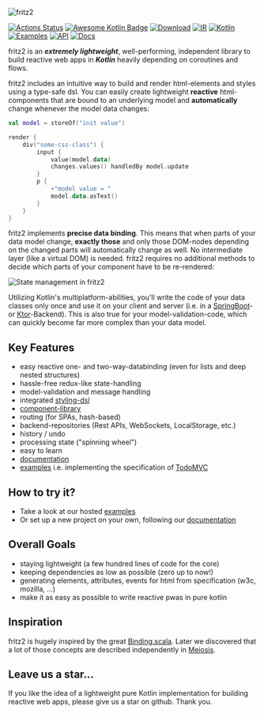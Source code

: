 ![fritz2](https://www.fritz2.dev/images/fritz2_logo_grey.png)

[![Actions Status](https://github.com/jwstegemann/fritz2/workflows/build/badge.svg)](https://github.com/jwstegemann/fritz2/actions)
[![Awesome Kotlin Badge](https://kotlin.link/awesome-kotlin.svg)](https://github.com/KotlinBy/awesome-kotlin)
[![Download](https://img.shields.io/maven-central/v/dev.fritz2/core)](https://search.maven.org/search?q=g:dev.fritz2)
[![IR](https://img.shields.io/badge/Kotlin%2FJS-IR%20supported-yellow)](https://kotl.in/jsirsupported)
[![Kotlin](https://img.shields.io/badge/kotlin-1.5.0-blue.svg?logo=kotlin)](http://kotlinlang.org)
[![Examples](https://img.shields.io/badge/examples-showcase-yellow)](https://www.fritz2.dev/examples.html)
[![API](https://img.shields.io/badge/API-dokka-green)](https://api.fritz2.dev)
[![Docs](https://img.shields.io/badge/docs-online-violet)](https://docs.fritz2.dev)

fritz2 is an ***extremely lightweight***, well-performing, independent library to build reactive web apps in ***Kotlin*** heavily depending on coroutines and flows.

fritz2 includes an intuitive way to build and render html-elements and styles using a type-safe dsl. You can easily create lightweight **reactive** html-components that are bound to an underlying model and **automatically** change whenever the model data changes:

```kotlin
val model = storeOf("init value")

render {
    div("some-css-class") {
        input {
            value(model.data)
            changes.values() handledBy model.update 
        }
        p {
            +"model value = "
            model.data.asText()
        }
    }
}
```

fritz2 implements **precise data binding**. This means that when parts of your data model change, **exactly those** and only those DOM-nodes depending on the changed parts will automatically change as well. No intermediate layer (like a virtual DOM) is needed. fritz2 requires no additional methods to decide which parts of your component have to be re-rendered:

![State management in fritz2](https://www.fritz2.dev/static/fritz2_state.001.png)

Utilizing Kotlin's multiplatform-abilities, you'll write the code of your data classes only once and use it on your client and server (i.e. in a [SpringBoot](https://github.com/jamowei/fritz2-spring-todomvc)- or [Ktor](https://github.com/jamowei/fritz2-ktor-todomvc)-Backend). This is also true for your model-validation-code, which can quickly become far more complex than your data model.

## Key Features

- easy reactive one- and two-way-databinding (even for lists and deep nested structures)
- hassle-free redux-like state-handling
- model-validation and message handling 
- integrated [styling-dsl](https://docs.fritz2.dev/StylingDSL.html)
- [component-library](https://components.fritz2.dev)
- routing (for SPAs, hash-based)
- backend-repositories (Rest APIs, WebSockets, LocalStorage, etc.)
- history / undo
- processing state ("spinning wheel")
- easy to learn  
- [documentation](https://docs.fritz2.dev)
- [examples](https://www.fritz2.dev/examples.html) i.e. implementing the specification of [TodoMVC](http://todomvc.com/)


## How to try it?

* Take a look at our hosted [examples](https://www.fritz2.dev/examples.html)
* Or set up a new project on your own, following our [documentation](https://docs.fritz2.dev/ProjectSetup.html)

## Overall Goals

- staying lightweight (a few hundred lines of code for the core)
- keeping dependencies as low as possible (zero up to now!)
- generating elements, attributes, events for html from specification (w3c, mozilla, ...)
- make it as easy as possible to write reactive pwas in pure kotlin

## Inspiration

fritz2 is hugely inspired by the great [Binding.scala](https://github.com/ThoughtWorksInc/Binding.scala). Later we discovered that a lot of those concepts are described independently in [Meiosis](https://meiosis.js.org/).

## Leave us a star...

If you like the idea of a lightweight pure Kotlin implementation for building reactive web apps, please give us a star on github. Thank you.
